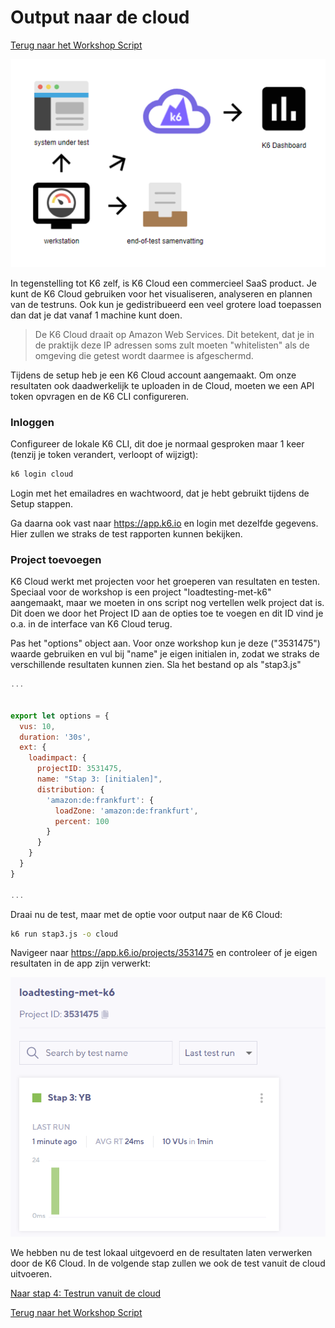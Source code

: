 # Output naar de cloud

[Terug naar het Workshop Script](handson.md)

![](/images/output1.png)

In tegenstelling tot K6 zelf, is K6 Cloud een commercieel SaaS product. Je kunt de K6 Cloud gebruiken voor het visualiseren, analyseren en plannen van de testruns. Ook kun je gedistribueerd een veel grotere load toepassen dan dat je dat vanaf 1 machine kunt doen. 

> De K6 Cloud draait op Amazon Web Services. Dit betekent, dat je in de praktijk deze IP adressen soms zult moeten "whitelisten" als de omgeving die getest wordt daarmee is afgeschermd.

Tijdens de setup heb je een K6 Cloud account aangemaakt. Om onze resultaten ook daadwerkelijk te uploaden in de Cloud, moeten we een API token opvragen en de K6 CLI configureren. 

### Inloggen

Configureer de lokale K6 CLI, dit doe je normaal gesproken maar 1 keer (tenzij je token verandert, verloopt of wijzigt):

```bash
k6 login cloud
```

Login met het emailadres en wachtwoord, dat je hebt gebruikt tijdens de Setup stappen.

Ga daarna ook vast naar https://app.k6.io en login met dezelfde gegevens. Hier zullen we straks de test rapporten kunnen bekijken. 


### Project toevoegen

K6 Cloud werkt met projecten voor het groeperen van resultaten en testen. Speciaal voor de workshop is een project "loadtesting-met-k6" aangemaakt, maar we moeten in ons script nog vertellen welk project dat is. Dit doen we door het Project ID aan de opties toe te voegen en dit ID vind je o.a. in de interface van K6 Cloud terug. 

Pas het "options" object aan. Voor onze workshop kun je deze ("3531475") waarde gebruiken en vul bij "name" je eigen initialen in, zodat we straks de verschillende resultaten kunnen zien. 
Sla het bestand op als "stap3.js"

```javascript
...


export let options = {
  vus: 10,
  duration: '30s',
  ext: {
    loadimpact: {
      projectID: 3531475,
      name: "Stap 3: [initialen]",
      distribution: {
        'amazon:de:frankfurt': {
          loadZone: 'amazon:de:frankfurt',
          percent: 100
        }
      }
    }
  }
}

...
```

Draai nu de test, maar met de optie voor output naar de K6 Cloud:

```bash
k6 run stap3.js -o cloud
```

Navigeer naar https://app.k6.io/projects/3531475 en controleer of je eigen resultaten in de app zijn verwerkt:

![](/images/stap3-1.png)

We hebben nu de test lokaal uitgevoerd en de resultaten laten verwerken door de K6 Cloud. In de volgende stap zullen we ook de test vanuit de cloud uitvoeren.

[Naar stap 4: Testrun vanuit de cloud](4-cloud.md)

[Terug naar het Workshop Script](handson.md)
